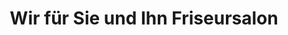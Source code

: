 ---
title: "Wir für Sie und Ihn Friseursalon"
url: /eschweiler/wir-fuer-sie-und-ihn-friseursalon/
shop: Friseur
---